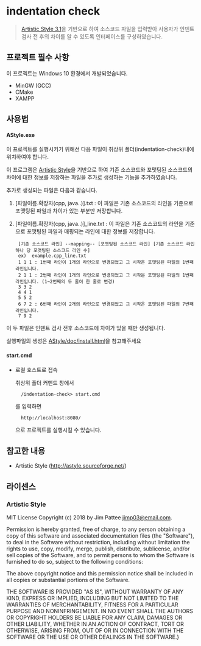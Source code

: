 # indentation check

> [Artistic Style 3.1](http://astyle.sourceforge.net/)을 기반으로 하여 소스코드 파일을 입력받아 사용자가 인덴트 검사 전 후의 차이를 알 수 있도록 인터페이스를 구성하였습니다.

## 프로젝트 필수 사항

이 프로젝트는 Windows 10 환경에서 개발되었습니다.
* MinGW (GCC)
* CMake
* XAMPP

## 사용법

#### AStyle.exe  

이 프로젝트를 실행시키기 위해선 다음 파일이 취상위 폴더(indentation-check)내에 위치하여야 합니다.

이 프로그램은 [Artistic Style](http://astyle.sourceforge.net/)을 기반으로 하여 기존 소스코드와 포맷팅된 소스코드의 차이에 대한 정보를 저장하는 파일을 추가로 생성하는 기능을 추가하였습니다.  

추가로 생성되는 파일은 다음과 같습니다.  
1) [파일이름.확장자(cpp, java..)].txt : 이 파일은 기존 소스코드의 라인을 기준으로 포맷팅된 파일과 차이가 있는 부분만 저장합니다.  

2) [파일이름.확장자(cpp, java..)]\_line.txt : 이 파일은 기존 소스코드의 라인을 기준으로 포맷팅된 파일과 매핑되는 라인에 대한 정보를 저장합니다.  

        [기존 소스코드 라인] --mapping-- [포맷팅된 소스코드 라인] [기존 소스코드 라인 하나 당 포맷팅된 소스코드 라인 수]  
        ex)  example.cpp_line.txt
        1 1 1 : 1번째 라인이 1개의 라인으로 변경되었고 그 시작은 포맷팅된 파일의 1번째 라인입니다.
        2 1 1 : 2번째 라인이 1개의 라인으로 변경되었고 그 시작은 포맷팅된 파일의 1번째 라인입니다. (1~2번째의 두 줄이 한 줄로 변경)
        3 3 2
        4 4 1
        5 5 2
        6 7 2 : 6번째 라인이 2개의 라인으로 변경되었고 그 시작은 포맷팅된 파일의 7번째 라인입니다.
        7 9 2

이 두 파일은 인덴트 검사 전후 소스코드에 차이가 있을 때만 생성됩니다.

실행파일의 생성은 [AStyle/doc/install.html](http://astyle.sourceforge.net/install.html)을 참고해주세요

#### start.cmd
* 로컬 호스트로 접속

    취상위 폴더 커맨드 창에서
    
        /indentation-check> start.cmd
    를 입력하면 

        http://localhost:8080/
    으로 프로젝트를 실행시킬 수 있습니다.


## 참고한 내용
* Artistic Style (http://astyle.sourceforge.net/)

## 라이센스

### Artistic Style
MIT License
Copyright (c) 2018 by Jim Pattee jimp03@email.com.

Permission is hereby granted, free of charge, to any person obtaining a copy of this software and associated documentation files (the "Software"), to deal in the Software without restriction, including without limitation the rights to use, copy, modify, merge, publish, distribute, sublicense, and/or sell copies of the Software, and to permit persons to whom the Software is furnished to do so, subject to the following conditions:

The above copyright notice and this permission notice shall be included in all copies or substantial portions of the Software.

THE SOFTWARE IS PROVIDED "AS IS", WITHOUT WARRANTY OF ANY KIND, EXPRESS OR IMPLIED, INCLUDING BUT NOT LIMITED TO THE WARRANTIES OF MERCHANTABILITY, FITNESS FOR A PARTICULAR PURPOSE AND NONINFRINGEMENT. IN NO EVENT SHALL THE AUTHORS OR COPYRIGHT HOLDERS BE LIABLE FOR ANY CLAIM, DAMAGES OR OTHER LIABILITY, WHETHER IN AN ACTION OF CONTRACT, TORT OR OTHERWISE, ARISING FROM, OUT OF OR IN CONNECTION WITH THE SOFTWARE OR THE USE OR OTHER DEALINGS IN THE SOFTWARE.}

